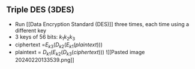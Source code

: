 ## Triple DES (3DES)
- Run [[Data Encryption Standard (DES)]] three times, each time using a different key
- 3 keys of 56 bits: $k_1k_2k_3$
- ciphertext =$E_{k3}(D_{k2}(E_{k1}(plaintext)))$
- plaintext = $D_{k1}(E_{k2}(D_{k3}(ciphertext)))$
![[Pasted image 20240220133539.png]]
